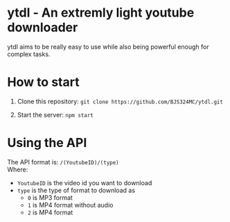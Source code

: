 # ytdl - An extremly light youtube downloader
ytdl aims to be really easy to use while also being powerful enough for complex tasks.

# How to start
1. Clone this repository:
`git clone https://github.com/BJS324MC/ytdl.git`

2. Start the server:
`npm start`

# Using the API
The API format is: `/(YoutubeID)/(type)`<br>
Where:
- `YoutubeID` is the video id you want to download
- `type` is the type of format to download as
  - `0` is MP3 format
  - `1` is MP4 format without audio
  - `2` is MP4 format
